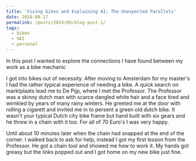 ```yaml
---
title: 'Fixing bikes and Explaining AI; The Unexpected Parallels'
date: 2024-09-17
permalink: /posts/2024/09/blog-post-1/
tags:
  - bikes
  - XAI
  - personal
---
```


In this post I wanted to explore the connections I have found between my work as a bike mechanic 

I got into bikes out of necessity. After moving to Amsterdam for my master's I had the rather typical experience of needing a bike. A quick search on marktplaats lead me to De Pijp, where I met the Professor. The Professor was a skinny dutch man with scarce dangled white hair and a face tired and wirnkled by years of many rainy winters. He greeted me at the door with rolling a cigarett and invited me in to persent a green old dutch bike. It wasn't your typical Dutch city bike frame but hand built with six gears and he threw in a chain with it too. For all of 70 Euro's I was very happy.

Until about 10 minutes later when the chain had snapped at the end of the corner. I walked back to ask for help, instead I got my first lesson from the Professor. He got a chain tool and showed me how to work it. My hands got greasy but the links popped out and I got home on my new bike just fine. 



